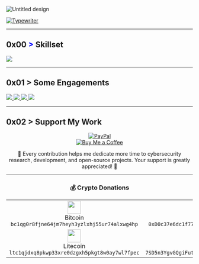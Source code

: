 

![Untitled design](https://github.com/user-attachments/assets/dfbba317-a00d-423b-977b-40825431d603)



[![Typewriter](https://readme-typing-svg.herokuapp.com?font=Orbitron&size=30&duration=6000&color=00FF00&pause=1000&center=true&vCenter=true&width=1400&lines=$+while+true;+do+./build.sh+%26%26+./test.sh;+done)](https://git.io/typing-svg)

---

## 0x00 <span style="color: blue !important;">&gt;</span> Skillset
<div align="left">
  <a href="https://skillicons.dev">
    <img src="https://skillicons.dev/icons?i=c,cpp,python,java,go,bash,js,rust,swift,arch,ts,linux,git,kali,ubuntu,docker,gcp,azure,aws,raspberrypi,arduino,mongodb,firebase,&perline=12" />
  </a>
</div>

---

## 0x01 > Some Engagements
<div align="left">
  <a href="https://github.com/edonshumolli/satellite-quic-proxy">
    <img src="https://github-readme-stats.vercel.app/api/pin/?username=edonshumolli&repo=satellite-quic-proxy&border_color=289BF9&bg_color=0D1117&title_color=C9D1D9&text_color=8B949E&icon_color=289BF8" />
  </a>
  <a href="https://github.com/NationalSecurityAgency/datawave">
    <img src="https://github-readme-stats.vercel.app/api/pin/?username=NationalSecurityAgency&repo=datawave&border_color=289BF9&bg_color=0D1117&title_color=C9D1D9&text_color=8B949E&icon_color=289BF8" />
  </a>
  <a href="https://github.com/NationalSecurityAgency/ghidra">
    <img src="https://github-readme-stats.vercel.app/api/pin/?username=NationalSecurityAgency&repo=ghidra&border_color=289BF9&bg_color=0D1117&title_color=C9D1D9&text_color=8B949E&icon_color=289BF8" />
  </a>
  <a href="https://github.com/IQTLabs/AISonobuoy">
    <img src="https://github-readme-stats.vercel.app/api/pin/?username=IQTLabs&repo=AISonobuoy&border_color=289BF9&bg_color=0D1117&title_color=C9D1D9&text_color=8B949E&icon_color=289BF8" />
  </a>
</div>

---

## 0x02 > Support My Work  

<div align="center">

[![PayPal](https://img.shields.io/badge/Support%20Me%20on-PayPal-00457C?style=for-the-badge&logo=paypal&logoColor=white)](https://paypal.me/eshumolli)  
[![Buy Me a Coffee](https://img.shields.io/badge/Buy%20Me%20a%20Coffee-Ko--fi-28a745?style=for-the-badge&logo=kofi&logoColor=white)](https://ko-fi.com/edonii)

💙 Every contribution helps me dedicate more time to cybersecurity research, development, and open-source projects.
Your support is greatly appreciated! 🚀

---

### 💰 Crypto Donations  

<div align="center">

<table>
  <tr>
    <td align="center">
      <img src="https://raw.githubusercontent.com/spothq/cryptocurrency-icons/master/128/color/btc.png" width="35"/><br>
      Bitcoin<br>
      <code>bc1qg0r8fjne64jm7heyh3yzlxhj55ur74alxwg4hp</code>
    </td>
    <td align="center">
      <img src="https://raw.githubusercontent.com/spothq/cryptocurrency-icons/master/128/color/eth.png" width="35"/><br>
      Ethereum<br>
      <code>0xD0c37e6dc1f774FfE011AA7D19fC8a9560548a28</code>
    </td>
  </tr>
  <tr>
    <td align="center">
      <img src="https://raw.githubusercontent.com/spothq/cryptocurrency-icons/master/128/color/ltc.png" width="35"/><br>
      Litecoin<br>
      <code>ltc1qjdxq8pkwp33xre0dzgxh5pkgt8w0ay7wl7fpec</code>
    </td>
    <td align="center">
      <img src="https://raw.githubusercontent.com/spothq/cryptocurrency-icons/master/128/color/sol.png" width="35"/><br>
      Solana<br>
      <code>7SD5n3YgvGQgiFutu11JwrAVy2eszBdYX2h5UU6eHVQr</code>
    </td>
  </tr>
</table>


</div>
